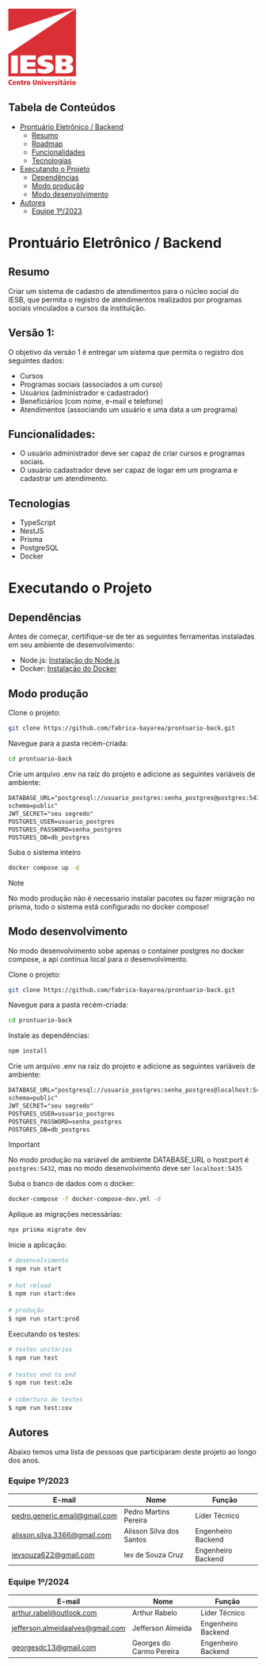 ![Centro Universitário IESB](public/logoIesb.png)

## Tabela de Conteúdos

- [Prontuário Eletrônico / Backend](#prontuário-eletrônico--backend)
  - [Resumo](#resumo)
  - [Roadmap](#versão-1)
  - [Funcionalidades](#funcionalidades)
  - [Tecnologias](#tecnologias)
- [Executando o Projeto](#executando-o-projeto)
  - [Dependências](#dependências)
  - [Modo produção](#modo-produção)
  - [Modo desenvolvimento](#modo-desenvolvimento)
- [Autores](#autores)
  - [Equipe 1º/2023](#equipe-12023)

# Prontuário Eletrônico / Backend

## Resumo

Criar um sistema de cadastro de atendimentos para o núcleo social do IESB, que permita o registro de atendimentos realizados por programas sociais vinculados a cursos da instituição.


## Versão 1:

O objetivo da versão 1 é entregar um sistema que permita o registro dos seguintes dados:

- Cursos
- Programas sociais (associados a um curso)
- Usuários (administrador e cadastrador)
- Beneficiários (com nome, e-mail e telefone)
- Atendimentos (associando um usuário e uma data a um programa)


## Funcionalidades:

- O usuário administrador deve ser capaz de criar cursos e programas sociais.
- O usuário cadastrador deve ser capaz de logar em um programa e cadastrar um atendimento.

## Tecnologias

- TypeScript
- NestJS
- Prisma
- PostgreSQL
- Docker

# Executando o Projeto

## Dependências

Antes de começar, certifique-se de ter as seguintes ferramentas instaladas em seu ambiente de desenvolvimento:
- Node.js: [Instalação do Node.js](https://nodejs.org/)
- Docker: [Instalação do Docker](https://docs.docker.com/desktop/install/linux-install/)

## Modo produção

Clone o projeto:

```bash
git clone https://github.com/fabrica-bayarea/prontuario-back.git
```

Navegue para a pasta recém-criada:

```bash
cd prontuario-back 
```

Crie um arquivo .env na raíz do projeto e adicione as seguintes variáveis de ambiente:

```env
DATABASE_URL="postgresql://usuario_postgres:senha_postgres@postgres:5432/db_postgres?schema=public"
JWT_SECRET="seu segredo"
POSTGRES_USER=usuario_postgres
POSTGRES_PASSWORD=senha_postgres
POSTGRES_DB=db_postgres
```

Suba o sistema inteiro

```bash
docker compose up -d
```

> [!NOTE]  
> No modo produção não é necessario instalar pacotes ou fazer migração no prisma, todo o sistema está configurado no docker compose!

## Modo desenvolvimento

No modo desenvolvimento sobe apenas o container postgres no docker compose, a api continua local para o desenvolvimento.

Clone o projeto:

```bash
git clone https://github.com/fabrica-bayarea/prontuario-back.git
```

Navegue para a pasta recém-criada:

```bash
cd prontuario-back 
```

Instale as dependências:

```bash
npm install
```

Crie um arquivo .env na raíz do projeto e adicione as seguintes variáveis de ambiente:

```env
DATABASE_URL="postgresql://usuario_postgres:senha_postgres@localhost:5435/db_postgres?schema=public"
JWT_SECRET="seu segredo"
POSTGRES_USER=usuario_postgres
POSTGRES_PASSWORD=senha_postgres
POSTGRES_DB=db_postgres
```

> [!IMPORTANT]  
> No modo produção na variavel de ambiente DATABASE_URL o host:port  é `postgres:5432`, mas no modo desenvolvimento deve ser `localhost:5435`

Suba o banco de dados com o docker:

```bash
docker-compose -f docker-compose-dev.yml -d
```

Aplique as migrações necessárias:

```bash
npx prisma migrate dev
```

Inicie a aplicação:

```bash
# desenvolvimento 
$ npm run start

# hot reload 
$ npm run start:dev

# produção 
$ npm run start:prod
```

Executando os testes:

```bash
# testes unitários 
$ npm run test

# testes end to end 
$ npm run test:e2e

# cobertura de testes 
$ npm run test:cov
```

## Autores

Abaixo temos uma lista de pessoas que participaram deste projeto ao longo dos anos.

### Equipe 1º/2023

| E-mail | Nome | Função |
| ------ | ---- | ------ |
| pedro.generic.email@gmail.com | Pedro Martins Pereira | Líder Técnico | 
| alisson.silva.3366@gmail.com | Alisson Silva dos Santos | Engenheiro Backend | 
| ievsouza622@gmail.com | Iev de Souza Cruz | Engenheiro Backend |

### Equipe 1º/2024 

| E-mail | Nome | Função |
| ------ | ---- | ------ |
| arthur.rabel@outlook.com| Arthur Rabelo | Líder Técnico | 
| jefferson.almeidaalves@gmail.com | Jefferson Almeida | Engenheiro Backend | 
| georgesdc13@gmail.com | Georges do Carmo Pereira | Engenheiro Backend | 

